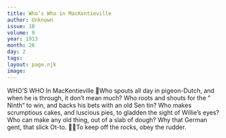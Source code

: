 ```yaml
---
title: Who’s Who in MacKentieville
author: Unknown
issue: 10
volume: 9
year: 1913
month: 26
day: 2
tags:
layout: page.njk
image:
---
```

WHO’S WHO In MacKentieville Who spouts all day in pigeon-Dutch, and when he is through, it don’t mean much? Who roots and shouts for the ” Ninth“ to win, and backs his bets with an old Sen tin? Who makes scrumptious cakes, and luscious pies, to gladden the sight of Willie’s eyes? Who can make any old thing, out of a slab of dough? Why that German gent, that slick Ot-to. To keep off the rocks, obey the rudder. 
